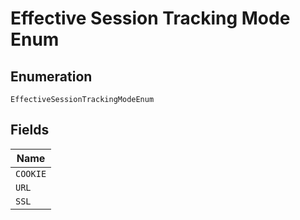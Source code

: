 
# Effective Session Tracking Mode Enum

## Enumeration

`EffectiveSessionTrackingModeEnum`

## Fields

| Name |
|  --- |
| `COOKIE` |
| `URL` |
| `SSL` |


